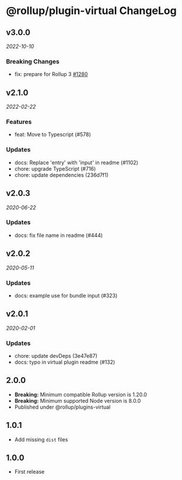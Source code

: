 # @rollup/plugin-virtual ChangeLog

## v3.0.0

_2022-10-10_

### Breaking Changes

- fix: prepare for Rollup 3 [#1280](https://github.com/rollup/plugins/pull/1280)

## v2.1.0

_2022-02-22_

### Features

- feat: Move to Typescript (#578)

### Updates

- docs: Replace 'entry' with 'input' in readme (#1102)
- chore: upgrade TypeScript (#716)
- chore: update dependencies (236d7f1)

## v2.0.3

_2020-06-22_

### Updates

- docs: fix file name in readme (#444)

## v2.0.2

_2020-05-11_

### Updates

- docs: example use for bundle input (#323)

## v2.0.1

_2020-02-01_

### Updates

- chore: update devDeps (3e47e87)
- docs: typo in virtual plugin readme (#132)

## 2.0.0

- **Breaking:** Minimum compatible Rollup version is 1.20.0
- **Breaking:** Minimum supported Node version is 8.0.0
- Published under @rollup/plugins-virtual

## 1.0.1

- Add missing `dist` files

## 1.0.0

- First release
